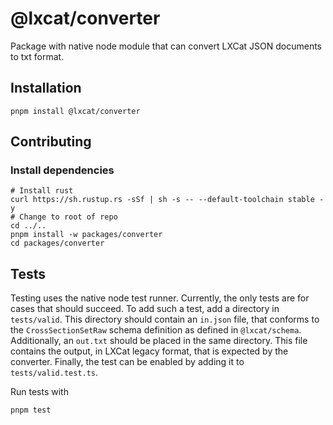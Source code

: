<!--
SPDX-FileCopyrightText: LXCat team

SPDX-License-Identifier: Apache-2.0
-->

# @lxcat/converter

Package with native node module that can convert LXCat JSON documents to txt format.

## Installation

```shell
pnpm install @lxcat/converter
```

## Contributing

### Install dependencies

```shell
# Install rust
curl https://sh.rustup.rs -sSf | sh -s -- --default-toolchain stable -y
# Change to root of repo
cd ../..
pnpm install -w packages/converter
cd packages/converter
```

## Tests

Testing uses the native node test runner. Currently, the only tests are for
cases that should succeed. To add such a test, add a directory in
`tests/valid`. This directory should contain an `in.json` file, that conforms
to the `CrossSectionSetRaw` schema definition as defined in `@lxcat/schema`.
Additionally, an `out.txt` should be placed in the same directory. This file
contains the output, in LXCat legacy format, that is expected by the converter.
Finally, the test can be enabled by adding it to `tests/valid.test.ts`.

Run tests with

```shell
pnpm test
```
